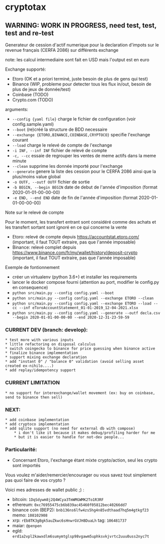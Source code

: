 # cryptotax

## WARNING: WORK IN PROGRESS, need test, test, test and re-test

Generateur de cession d'actif numerique pour la declaration d'impots sur le revenue français (CERFA 2086) sur différents exchange

note: les calcul intermediaire sont fait en USD mais l'output est en euro

Exchange supporté:
* Etoro (OK et a priori terminé, juste besoin de plus de gens qui test)
* Binance (WIP, probleme pour detecter tous les flux in/out, besoin de plus de jeux de donnée/test)
* Coinbase (TODO)
* Crypto.com (TODO)

arguments:
* `--config {yaml file}` charge le fichier de configuration (voir config.sample.yaml) 
* `--boot`                (re)créé la structure de BDD necessaire
* `--exchange {ETORO,BINANCE,COINBASE,CRYPTOCO}` specifie l'exchange courant
* `--load`  charge le relevé de compte de l'exchange
* `-i INF, --inf INF`     fichier de relevé de compte
* `-c, --cc`              essaie de regrouper les ventes de meme actifs dans la meme minute
* `--clean` supprime les donnée importé pour l'exchange
* `--generate` genere la liste des cession pour le CERFA 2086 ainsi que la plus/moins value global
* `-o OUTF, --outf OUTF`  fichier de sortie
* `-b BEGIN, --begin BEGIN` date de debut de l'année d'imposition (format 2020-01-01-00-00-00)
* `-e END, --end END`  date de fin de l'année d'imposition (format 2020-01-01-00-00-00)

Note sur le relevé de compte

Pour le moment, les transfert entrant sont considéré comme des achats et les transfert sortant sont ignoré en ce qui concerne la vente

* Etoro: relevé de compte depuis https://accountstat.etoro.com/ (important, il faut TOUT extraire, pas que l'année imposable)
* Binance: relevé complet depuis https://www.binance.com/fr/my/wallet/history/deposit-crypto (important, il faut TOUT extraire, pas que l'année imposable)



Exemple de fontionnement
* créer un virtualenv (python 3.6+) et installer les requirements
* lancer le docker compose fourni (attention au port, modifier le config.py en consequence)
* `python src/main.py --config config.yaml --boot`
* `python src/main.py --config config.yaml --exchange ETORO --clean`
* `python src/main.py --config config.yaml --exchange ETORO --load --cc --inf eToroAccountStatement_01-01-2019_12-04-2021.xlsx`
* `python src/main.py --config config.yaml --generate --outf decla.csv --begin 2020-01-01-00-00-00 --end 2020-12-31-23-59-59`


### CURRENT DEV (branch: develop):

    * test more with various inputs
    * little refactoring on disposal calculus
    * switch coingecko to binance for price guessing when binance active
    * finalize binance implementation
    * support mixing exchange declaration
    * add "instant 0" / "balance 0" validation (avoid selling asset created ex-nihilo....)
    * add replay/idempotency support

### CURRENT LIMITATION

    * no support for interexchange/wallet movement (ex: buy on coinbase, send to binance then sell)  

### NEXT: 

    * add coinbase implementation
    * add cryptoco implementation
    * add sqlite support (no need for external db with compose)
        * i don't like it because it makes debug/profiling harder for me
        * but it is easier to handle for not-dev people...


### Particularité:
* Concernant Etoro, l'exchange étant mixte crypto/action, seul les crypto sont importés  

Vous voulez m'aider/remercier/encourager ou vous savez tout simplement pas quoi faire de vos crypto ?

Voici mes adresses de wallet public ;) :

* bitcoin: `1DqSdywm8j2Q4WCya3TmWMGWMK2To1R3RF`
* ethereum: `0xc76955475cb6b839ac45460f05812bec40266dd7`
* binance coin (BEP2): `bnb136ns6lfw4zs5hg4n85vdthaad7hq5m4gtkgf23` memo: `108102908`
* xrp: `rEb8TK3gBgk5auZkwc6sHnwrGVJH8DuaLh` tag: `106481737`
* maiar: `@penpen`
* egld: `erd1a2vpl2kawxdlm6sumymtglsp98vgawm5uphksvkjvrtc2uuu0uss2nyc7t`

